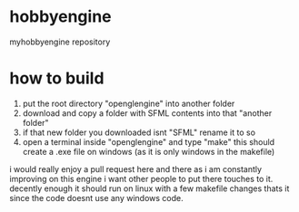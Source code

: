 # hobbyengine
myhobbyengine repository

# how to build
1. put the root directory "openglengine" into another folder
2. download and copy a folder with SFML contents into that "another folder"
3. if that new folder you downloaded isnt "SFML" rename it to so
4. open a terminal inside "openglengine" and type "make" this should create a .exe file on windows (as it is only windows in the makefile)

i would really enjoy a pull request here and there as i am constantly improving on this engine i want other people to put there touches to it.
decently enough it should run on linux with a few makefile changes thats it since the code doesnt use any windows code.
